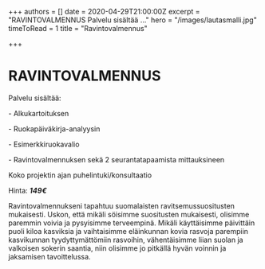 +++
authors = []
date = 2020-04-29T21:00:00Z
excerpt = "RAVINTOVALMENNUS  Palvelu sisältää ..."
hero = "/images/lautasmalli.jpg"
timeToRead = 1
title = "Ravintovalmennus"

+++
# RAVINTOVALMENNUS

Palvelu sisältää:

\- Alkukartoituksen

\- Ruokapäiväkirja-analyysin

\- Esimerkkiruokavalio

\- Ravintovalmennuksen sekä 2 seurantatapaamista mittauksineen

Koko projektin ajan puhelintuki/konsultaatio

Hinta: **_149€_**

Ravintovalmennukseni tapahtuu suomalaisten ravitsemussuositusten mukaisesti. Uskon, että mikäli söisimme suositusten mukaisesti, olisimme paremmin voivia ja pysyisimme terveempinä. Mikäli käyttäisimme päivittäin puoli kiloa kasviksia ja vaihtaisimme eläinkunnan kovia rasvoja parempiin kasvikunnan tyydyttymättömiin rasvoihin, vähentäisimme liian suolan ja valkoisen sokerin saantia, niin olisimme jo pitkällä hyvän voinnin ja jaksamisen tavoittelussa.